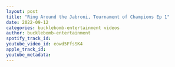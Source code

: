 ```yaml
---
layout: post
title: "Ring Around the Jabroni, Tournament of Champions Ep 1"
date: 2022-09-12
categories: bucklebomb-entertainment videos
author: bucklebomb-entertainment
spotify_track_id: 
youtube_video_id: eowd5FfsSK4
apple_track_id: 
youtube_metadata: 
---
```

